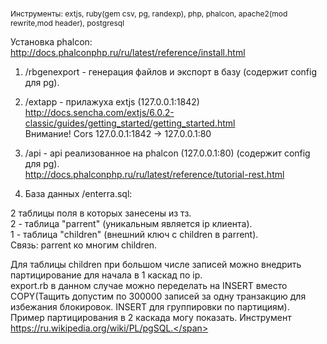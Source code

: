 <span style="font-size:12px;">Инструменты: extjs, ruby(gem csv, pg, randexp), php, phalcon, apache2(mod rewrite,mod header), postgresql

Установка phalcon: http://docs.phalconphp.ru/ru/latest/reference/install.html

1) /rbgenexport - генерация файлов и экспорт в базу (содержит config для pg).

2) /extapp - прилажуха extjs (127.0.0.1:1842)<br>
http://docs.sencha.com/extjs/6.0.2-classic/guides/getting_started/getting_started.html<br>
Внимание! Cors 127.0.0.1:1842 -> 127.0.0.1:80

3) /api - api реализованное на phalcon (127.0.0.1:80) (содержит config для pg).<br>
http://docs.phalconphp.ru/ru/latest/reference/tutorial-rest.html

4) База данных /enterra.sql:

2 таблицы поля в которых занесены из тз.<br>
2 - таблица "parrent" (уникальным является ip клиента).<br>
1 - таблица "children" (внешний ключ с children в parrent).<br>
Связь: parrent ко многим children.

Для таблицы children при большом числе записей можно внедрить партицирование для начала в 1 каскад по ip.<br>
export.rb в данном случае можно переделать на INSERT вместо COPY(Тащить допустим по 300000 записей за одну транзакцию для избежания блокировок. INSERT для группировки по партициям).<br>
Пример партицирования в 2 каскада могу показать. Инструмент https://ru.wikipedia.org/wiki/PL/pgSQL.</span>
